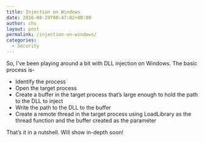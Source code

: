 ```yaml
---
title: Injection on Windows
date: 2016-08-29T00:47:02+00:00
author: chs
layout: post
permalink: /injection-on-windows/
categories:
  - Security
---
```

So, I&#8217;ve been playing around a bit with DLL injection on Windows. The basic process is-

  * Identify the process
  * Open the target process
  * Create a buffer in the target process that&#8217;s large enough to hold the path to the DLL to inject
  * Write the path to the DLL to the buffer
  * Create a remote thread in the target process using LoadLibrary as the thread function and the buffer created as the parameter

That&#8217;s it in a nutshell. Will show in-depth soon!
